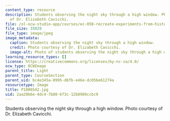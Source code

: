 ```yaml
---
content_type: resource
description: Students observing the night sky through a high window. Photo courtesy
  of Dr. Elizabeth Cavicchi.
file: /ol-ocw-studio-app/courses/ec-050-recreate-experiments-from-history-inform-the-future-from-the-past-galileo-january-iap-2010/2aa20b6e4dc47b806f3c12b8989ccbc9_P1000542.jpg
file_size: 35029
file_type: image/jpeg
image_metadata:
  caption: Students observing the night sky through a high window.
  credit: Photo courtesy of Dr. Elizabeth Cavicchi.
  image-alt: Photo of students observing the night sky through a high window.
learning_resource_types: []
license: https://creativecommons.org/licenses/by-nc-sa/4.0/
ocw_type: OCWImage
parent_title: Light
parent_type: CourseSection
parent_uid: bc4e345a-0995-d6fb-e46e-dc056e61274a
resourcetype: Image
title: P1000542.jpg
uid: 2aa20b6e-4dc4-7b80-6f3c-12b8989ccbc9
---
```

Students observing the night sky through a high window. Photo courtesy of Dr. Elizabeth Cavicchi.